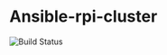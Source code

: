 # Ansible-rpi-cluster

<img src="https://travis-ci.org/PatrckBrs/ansible-rpi-cluster.svg?branch=master" alt="Build Status" />

